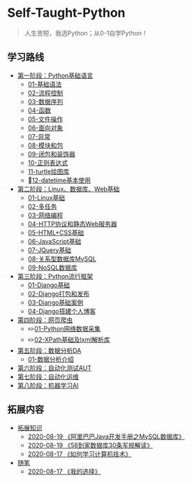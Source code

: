 # Self-Taught-Python
> 人生苦短，我选Python；从0-1自学Python！

## 学习路线
- [第一阶段：Python基础语言](stage-01-Language/README.MD)
  - [01-基础语法](stage-01-Language/doc/01-基础语法.MD)
  - [02-流程控制](stage-01-Language/doc/02-流程控制.MD)
  - [03-数据序列](stage-01-Language/doc/03-数据序列.MD)
  - [04-函数](stage-01-Language/doc/04-函数.MD)
  - [05-文件操作](stage-01-Language/doc/05-文件操作.MD)
  - [06-面向对象](stage-01-Language/doc/06-面向对象.MD)
  - [07-异常](stage-01-Language/doc/07-异常.MD)
  - [08-模块和包](stage-01-Language/doc/08-模块和包.MD)
  - [09-闭包和装饰器](stage-01-Language/doc/09-闭包和装饰器.MD)
  - [10-正则表达式](stage-01-Language/doc/10-正则表达式.MD)
  - [11-turtle绘图库](stage-01-Language/doc/11-turtle绘图库.MD)
  - :blue_book:[12-datetime基本使用](stage-01-Language/doc/12-datetime基本使用.MD)
- [第二阶段：Linux、数据库、Web基础](stage-02-Linux-DB-Web/README.MD)
  - [01-Linux基础](stage-02-Linux-DB-Web/doc/01-Linux基础.MD)
  - [02-多任务](stage-02-Linux-DB-Web/doc/02-多任务.MD)
  - [03-网络编程](stage-02-Linux-DB-Web/doc/03-网络编程.MD)
  - [04-HTTP协议和静态Web服务器](stage-02-Linux-DB-Web/doc/04-HTTP协议和静态Web服务器.MD)
  - [05-HTML+CSS基础](stage-02-Linux-DB-Web/doc/05-HTML+CSS基础.MD)
  - [06-JavaScript基础](stage-02-Linux-DB-Web/doc/06-JavaScript基础.MD)
  - [07-JQuery基础](stage-02-Linux-DB-Web/doc/07-JQuery基础.MD)
  - [08-关系型数据库MySQL](stage-02-Linux-DB-Web/doc/08-关系型数据库MySQL.MD)
  - [09-NoSQL数据库](stage-02-Linux-DB-Web/doc/09-NoSQL数据库.MD)
- [第三阶段：Python流行框架](stage-03-Frame/README.MD)
  - [01-Django基础](stage-03-Frame/doc/01-Django基础.MD)
  - [02-Django打包和发布](stage-03-Frame/doc/02-Django打包和发布.MD)
  - [03-Django基础案例](stage-03-Frame/doc/03-Django基础案例.MD)
  - [04-Django搭建个人博客](stage-03-Frame/doc/04-Django搭建个人博客.MD)
- [第四阶段：网页爬虫](stage-04-WebCrawler/README.MD)
  - :pencil2:[01-Python网络数据采集](stage-04-WebCrawler/doc/01-Python网络数据采集.MD)
  - :pencil2:[02-XPath基础及lxml解析库](stage-04-WebCrawler/doc/02-XPath基础及lxml解析库.MD)
- [第五阶段：数据分析DA](stage-05-DA/README.MD)
  - [01-数据分析介绍](stage-05-DA/doc/01-数据分析介绍.MD)
- [第六阶段：自动化测试AUT](stage-06-AUT/README.MD)
- [第七阶段：自动化运维](stage-07-DevPos/README.MD)
- [第八阶段：机器学习AI](stage-08-AI/README.MD)

## 拓展内容
- [拓展知识](z-other-01-expand/README.MD)
  - [2020-08-19 《阿里巴巴Java开发手册之MySQL数据库》](z-other-01-expand/doc/阿里巴巴Java开发手册之MySQL数据库.MD)
  - [2020-08-19 《58到家数据库30条军规解读》](z-other-01-expand/doc/58到家数据库30条军规解读.MD)
  - [2020-08-17 《如何学习计算机技术》](z-other-01-expand/doc/如何学习计算机技术.MD)
- [随笔](z-other-02-essay/README.MD)
  - [2020-08-17 《我的选择》](z-other-02-essay/doc/我的选择.MD)
